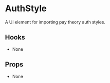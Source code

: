 # AuthStyle

A UI element for importing pay theory auth styles.

## Hooks

- None

## Props

- None
